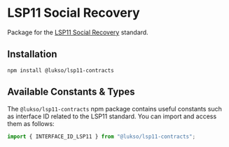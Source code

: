 # LSP11 Social Recovery

Package for the [LSP11 Social Recovery](https://github.com/lukso-network/LIPs/blob/main/LSPs/LSP-11-BasicSocialRecovery.md) standard.

## Installation

```console
npm install @lukso/lsp11-contracts
```

## Available Constants & Types

The `@lukso/lsp11-contracts` npm package contains useful constants such as interface ID related to the LSP11 standard. You can import and access them as follows:

```js
import { INTERFACE_ID_LSP11 } from "@lukso/lsp11-contracts";
```
